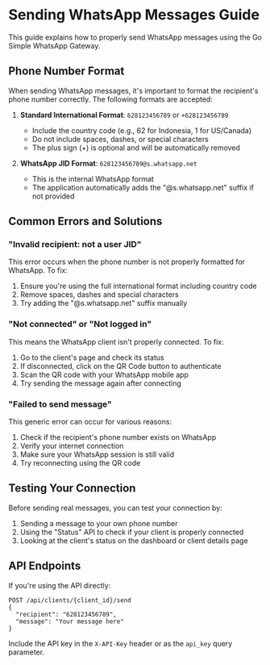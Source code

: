 # Sending WhatsApp Messages Guide

This guide explains how to properly send WhatsApp messages using the Go Simple WhatsApp Gateway.

## Phone Number Format

When sending WhatsApp messages, it's important to format the recipient's phone number correctly. The following formats are accepted:

1. **Standard International Format**: 
   `628123456789` or `+628123456789`
   - Include the country code (e.g., 62 for Indonesia, 1 for US/Canada)
   - Do not include spaces, dashes, or special characters
   - The plus sign (+) is optional and will be automatically removed

2. **WhatsApp JID Format**:
   `628123456789@s.whatsapp.net`
   - This is the internal WhatsApp format
   - The application automatically adds the "@s.whatsapp.net" suffix if not provided

## Common Errors and Solutions

### "Invalid recipient: not a user JID"

This error occurs when the phone number is not properly formatted for WhatsApp. To fix:

1. Ensure you're using the full international format including country code
2. Remove spaces, dashes and special characters
3. Try adding the "@s.whatsapp.net" suffix manually

### "Not connected" or "Not logged in"

This means the WhatsApp client isn't properly connected. To fix:

1. Go to the client's page and check its status
2. If disconnected, click on the QR Code button to authenticate
3. Scan the QR code with your WhatsApp mobile app
4. Try sending the message again after connecting

### "Failed to send message"

This generic error can occur for various reasons:

1. Check if the recipient's phone number exists on WhatsApp
2. Verify your internet connection
3. Make sure your WhatsApp session is still valid
4. Try reconnecting using the QR code

## Testing Your Connection

Before sending real messages, you can test your connection by:

1. Sending a message to your own phone number
2. Using the "Status" API to check if your client is properly connected
3. Looking at the client's status on the dashboard or client details page

## API Endpoints

If you're using the API directly:

```
POST /api/clients/{client_id}/send
{
  "recipient": "628123456789",
  "message": "Your message here"
}
```

Include the API key in the `X-API-Key` header or as the `api_key` query parameter.
